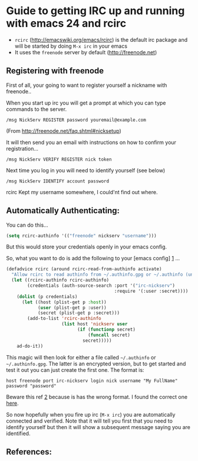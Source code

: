 # Guide to getting IRC up and running with emacs 24 and rcirc

- `rcirc` (http://emacswiki.org/emacs/rcirc) is the default irc package and will be started by doing `M-x irc` in your emacs
- It uses the `freenode` server by default (http://freenode.net)

## Registering with freenode

First of all, your going to want to register yourself a nickname with freenode..

When you start up irc you will get a prompt at which you can type commands to the server.

`/msg NickServ REGISTER password youremail@example.com` 

(From http://freenode.net/faq.shtml#nicksetup)

It will then send you an email with instructions on how to confirm your registration...

`/msg NickServ VERIFY REGISTER nick token`

Next time you log in you will need to identify yourself (see below)

`/msg NickServ IDENTIFY account password`

rcirc Kept my username somewhere, I could'nt find out where.

## Automatically Authenticating:

You can do this...
```lisp
(setq rcirc-authinfo '(("freenode" nickserv "username")))
```

But this would store your credentials openly in your emacs config.

So, what you want to do is add the following to your [emacs config] [1] ...

```lisp
(defadvice rcirc (around rcirc-read-from-authinfo activate)
  "Allow rcirc to read authinfo from ~/.authinfo.gpg or ~/.authinfo (un-encrypted) via the auth-source API."
  (let ((rcirc-authinfo rcirc-authinfo)
        (credentials (auth-source-search :port '("irc-nickserv")
                                         :require '(:user :secret))))
    (dolist (p credentials)
      (let ((host (plist-get p :host))
            (user (plist-get p :user))
            (secret (plist-get p :secret)))
        (add-to-list 'rcirc-authinfo
                     (list host 'nickserv user
                           (if (functionp secret)
                               (funcall secret)
                             secret)))))
    ad-do-it))
```

This magic will then look for either a file called `~/.authinfo` or `~/.authinfo.gpg`. The latter is an encrypted version, but to get started and test it out you can just create the first one. The format is:

```
host freenode port irc-nickserv login nick username "My FullName" password "password"
```
Beware this ref [2] because is has the wrong format. I found the correct one [here][3].

So now hopefully when you fire up irc (`M-x irc`) you are automatically connected and verified. Note that it will tell you first that you need to identify yourself but then it will show a subsequent message saying you are identified.


## References:

[1]: http://www.emacswiki.org/emacs/rcircAutoAuthentication "rcirc Auth"
[2]: http://superuser.com/questions/429937/how-do-you-hide-login-information-esp-passwords-in-emacs-init-file 
[3]: http://lists.gnu.org/archive/html/bug-gnu-emacs/2011-04/msg00096.html
